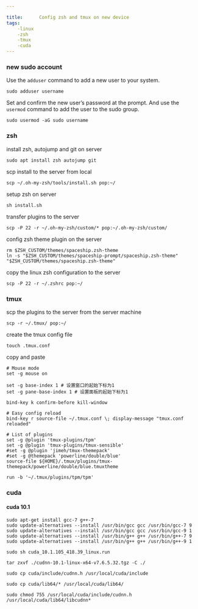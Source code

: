 ```yaml
---

title:      Config zsh and tmux on new device
tags:
    -linux
    -zsh
    -tmux
    -cuda
---
```


### new sudo account
Use the `adduser` command to add a new user to your system.
```
sudo adduser username
```
Set and confirm the new user’s password at the prompt. And use the `usermod` command to add the user to the sudo group.
```
sudo usermod -aG sudo username
```


### zsh
install zsh, autojump and git on server
```
sudo apt install zsh autojump git
```

scp install to the server from local
```
scp ~/.oh-my-zsh/tools/install.sh pop:~/
```

setup zsh on server
```
sh install.sh
```

transfer plugins to the server
```
scp -P 22 -r ~/.oh-my-zsh/custom/* pop:~/.oh-my-zsh/custom/
```

config zsh theme plugin on the server
```
rm $ZSH_CUSTOM/themes/spaceship.zsh-theme
ln -s "$ZSH_CUSTOM/themes/spaceship-prompt/spaceship.zsh-theme" "$ZSH_CUSTOM/themes/spaceship.zsh-theme"
```

copy the linux zsh configuration to the server
```
scp -P 22 -r ~/.zshrc pop:~/
```
### tmux


scp the plugins to the server from the server machine
```
scp -r ~/.tmux/ pop:~/
```

create the tmux config file
```
touch .tmux.conf
```

copy and paste
```
# Mouse mode
set -g mouse on

set -g base-index 1 # 设置窗口的起始下标为1
set -g pane-base-index 1 # 设置面板的起始下标为1

bind-key k confirm-before kill-window

# Easy config reload
bind-key r source-file ~/.tmux.conf \; display-message "tmux.conf reloaded"

# List of plugins
set -g @plugin 'tmux-plugins/tpm'
set -g @plugin 'tmux-plugins/tmux-sensible'
#set -g @plugin 'jimeh/tmux-themepack'
#set -g @themepack 'powerline/double/blue'
source-file ${HOME}/.tmux/plugins/tmux-themepack/powerline/double/blue.tmuxtheme

run -b '~/.tmux/plugins/tpm/tpm'
```

### cuda

#### cuda 10.1
```
sudo apt-get install gcc-7 g++-7
sudo update-alternatives --install /usr/bin/gcc gcc /usr/bin/gcc-7 9
sudo update-alternatives --install /usr/bin/gcc gcc /usr/bin/gcc-9 1
sudo update-alternatives --install /usr/bin/g++ g++ /usr/bin/g++-7 9
sudo update-alternatives --install /usr/bin/g++ g++ /usr/bin/g++-9 1

sudo sh cuda_10.1.105_418.39_linux.run

tar zxvf ./cudnn-10.1-linux-x64-v7.6.5.32.tgz -C ./

sudo cp cuda/include/cudnn.h /usr/local/cuda/include

sudo cp cuda/lib64/* /usr/local/cuda/lib64/

sudo chmod 755 /usr/local/cuda/include/cudnn.h /usr/local/cuda/lib64/libcudnn*

```